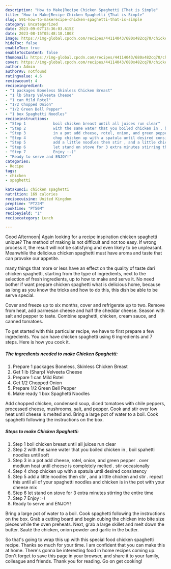 ```yaml
---
description: "How to Make|Recipe Chicken Spaghetti {That is Simple"
title: "How to Make|Recipe Chicken Spaghetti {That is Simple"
slug: 591-how-to-makerecipe-chicken-spaghetti-that-is-simple
category: Uncategorized
date: 2023-09-07T13:36:03.615Z
date: 2023-08-15T05:48:18.180Z
image: https://img-global.cpcdn.com/recipes/44114043/680x482cq70/chicken-spaghetti-recipe-main-photo.jpg
hideToc: false
enableToc: true
enableTocContent: false
thumbnail: https://img-global.cpcdn.com/recipes/44114043/680x482cq70/chicken-spaghetti-recipe-main-photo.jpg
cover: https://img-global.cpcdn.com/recipes/44114043/680x482cq70/chicken-spaghetti-recipe-main-photo.jpg
author: Admin
authorAv: notfound
ratingvalue: 4.6
reviewcount: 4
recipeingredient:
- "1 packages Boneless Skinless Chicken Breast"
- "1 lb Sharp Velveeta Cheese"
- "1 can Mild Rotel"
- "1/2 Chopped Onion"
- "1/2 Green Bell Pepper"
- "1 box Spaghetti Noodles"
recipeinstructions:
- "Step 1            boil chicken breast until all juices run clear"
- "Step 2            with the same water that you boiled chicken in , boil spahetti noodles until soft"
- "Step 3            in a pot add cheese, rotel, onion, and green pepper . over medium heat until cheese is completely melted . stir occasionally"
- "Step 4            chop chicken up with a spatula until desired consistency"
- "Step 5            add a little noodles then stir , and a little chicken and stir . repeat this until all of your spaghetti noodles and chicken is in the pot with your cheese mix"
- "Step 6            let stand on stove for 3 extra minutes stirring the entire time"
- "Step 7            Enjoy :-)"
- "Ready to serve and ENJOY!"
categories:
- Recipe
tags:
- chicken
- spaghetti

katakunci: chicken spaghetti 
nutrition: 169 calories
recipecuisine: United Kingdom
preptime: "PT22M"
cooktime: "PT50M"
recipeyield: "1"
recipecategory: Lunch

---
```



Good Afternoon| Again looking for a recipe inspiration chicken spaghetti unique? The method of making is not difficult and not too easy. If wrong process it, the result will not be satisfying and even likely to be unpleasant. Meanwhile the delicious chicken spaghetti must have aroma and taste that can provoke our appetite.






many things that more or less have an effect on the quality of taste dari chicken spaghetti, starting from the type of ingredients, next to the selection of fresh ingredients, up to how to make and serve it. No need bother if want prepare chicken spaghetti what is delicious home, because as long as you know the tricks and how to do this, this dish be able to be serve special.


Cover and freeze up to six months, cover and refrigerate up to two. Remove from heat, add parmesan cheese and half the cheddar cheese. Season with salt and pepper to taste. Combine spaghetti, chicken, cream sauce, and canned tomatoes.


To get started with this particular recipe, we have to first prepare a few ingredients. You can have chicken spaghetti using 6 ingredients and 7 steps. Here is how you cook it.

<!--inarticleads1-->

##### The ingredients needed to make Chicken Spaghetti:

1. Prepare 1 packages Boneless, Skinless Chicken Breast
1. Get 1 lb (Sharp) Velveeta Cheese
1. Prepare 1 can Mild Rotel
1. Get 1/2 Chopped Onion
1. Prepare 1/2 Green Bell Pepper
1. Make ready 1 box Spaghetti Noodles


Add chopped chicken, condensed soup, diced tomatoes with chile peppers, processed cheese, mushrooms, salt, and pepper. Cook and stir over low heat until cheese is melted and. Bring a large pot of water to a boil. Cook spaghetti following the instructions on the box. 

<!--inarticleads2-->

##### Steps to make Chicken Spaghetti:

1. Step 1            boil chicken breast until all juices run clear
1. Step 2            with the same water that you boiled chicken in , boil spahetti noodles until soft
1. Step 3            in a pot add cheese, rotel, onion, and green pepper . over medium heat until cheese is completely melted . stir occasionally
1. Step 4            chop chicken up with a spatula until desired consistency
1. Step 5            add a little noodles then stir , and a little chicken and stir . repeat this until all of your spaghetti noodles and chicken is in the pot with your cheese mix
1. Step 6            let stand on stove for 3 extra minutes stirring the entire time
1. Step 7            Enjoy :-)
1. Ready to serve and ENJOY!

Bring a large pot of water to a boil. Cook spaghetti following the instructions on the box. Grab a cutting board and begin cubing the chicken into bite size pieces while the oven preheats. Next, grab a large skillet and melt down the butter. Sauté the chicken, onion powder and garlic in the butter. 

So that's going to wrap this up with this special food chicken spaghetti recipe. Thanks so much for your time. I am confident that you can make this at home. There's gonna be interesting food in home recipes coming up. Don't forget to save this page in your browser, and share it to your family, colleague and friends. Thank you for reading. Go on get cooking!
